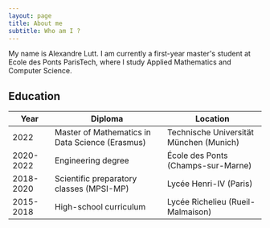 ```yaml
---
layout: page
title: About me
subtitle: Who am I ?
---
```


My name is Alexandre Lutt. I am currently a first-year master's student at Ecole des Ponts ParisTech, where I study Applied Mathematics and Computer Science.

## Education

| Year      | Diploma                                                | Location                                  |
| --------- | ------------------------------------------------------ | ----------------------------------------- |
| 2022      | Master of Mathematics in Data Science (Erasmus)        | Technische Universität München (Munich)   |
| 2020-2022 | Engineering degree                                     | École des Ponts (Champs-sur-Marne)        |
| 2018-2020 | Scientific preparatory classes (MPSI-MP)               | Lycée Henri-IV (Paris)                    |
| 2015-2018 | High-school curriculum                                 | Lycée Richelieu (Rueil-Malmaison)         |
